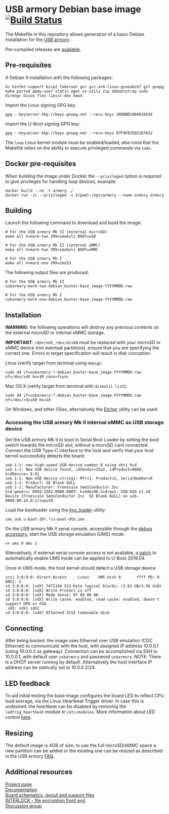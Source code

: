 # USB armory Debian base image [![Build Status](https://github.com/f-secure-foundry/usbarmory-debian-base_image/workflows/Build-All/badge.svg)](https://github.com/f-secure-foundry/usbarmory-debian-base_image/actions)

The Makefile in this repository allows generation of a basic Debian
installation for the [USB armory](https://github.com/f-secure-foundry/usbarmory).

Pre-compiled releases are [available](https://github.com/f-secure-foundry/usbarmory-debian-base_image/releases).

## Pre-requisites

A Debian 9 installation with the following packages:

```
bc binfmt-support bzip2 fakeroot gcc gcc-arm-linux-gnueabihf git gnupg make parted qemu-user-static wget xz-utils zip debootstrap sudo dirmngr bison flex libssl-dev kmod
```

Import the Linux signing GPG key:
```
gpg --keyserver hkp://keys.gnupg.net --recv-keys 38DBBDC86092693E
```

Import the U-Boot signing GPG key:
```
gpg --keyserver hkp://keys.gnupg.net --recv-keys 87F9F635D31D7652
```

The `loop` Linux kernel module must be enabled/loaded, also mind that the
Makefile relies on the ability to execute privileged commands via `sudo`.

## Docker pre-requisites

When building the image under Docker the `--privileged` option is required to
give privileges for handling loop devices, example:

```
docker build --rm -t armory ./
docker run -it --privileged -v $(pwd):/opt/armory --name armory armory
```

## Building

Launch the following command to download and build the image:

```
# For the USB armory Mk II (external microSD)
make all V=mark-two IMX=imx6ulz BOOT=uSD

# For the USB armory Mk II (internal eMMC)
make all V=mark-two IMX=imx6ulz BOOT=eMMC

# For the USB armory Mk I
make all V=mark-one IMX=imx53
```

The following output files are produced:

```
# For the USB armory Mk II
usbarmory-mark-two-debian_buster-base_image-YYYYMMDD.raw

# For the USB armory Mk I
usbarmory-mark-one-debian_buster-base_image-YYYYMMDD.raw
```

## Installation

**WARNING**: the following operations will destroy any previous contents on the
external microSD or internal eMMC storage.

**IMPORTANT**: `/dev/sdX`, `/dev/diskN` must be replaced with your microSD or
eMMC device (not eventual partitions), ensure that you are specifying the
correct one. Errors in target specification will result in disk corruption.

Linux (verify target from terminal using `dmesg`):
```
sudo dd if=usbarmory-*-debian_buster-base_image-YYYYMMDD.raw of=/dev/sdX bs=1M conv=fsync
```

Mac OS X (verify target from terminal with `diskutil list`):
```
sudo dd if=usbarmory-*-debian_buster-base_image-YYYYMMDD.raw of=/dev/rdiskN bs=1m
```

On Windows, and other OSes, alternatively the [Etcher](https://etcher.io)
utility can be used.

### Accessing the USB armory Mk II internal eMMC as USB storage device

Set the USB armory Mk II to boot in Serial Boot Loader by setting the boot
switch towards the microSD slot, without a microSD card connected. Connect the
USB Type-C interface to the host and verify that your host kernel successfully
detects the board:

```
usb 1-1: new high-speed USB device number 8 using xhci_hcd
usb 1-1: New USB device found, idVendor=15a2, idProduct=0080, bcdDevice= 0.01
usb 1-1: New USB device strings: Mfr=1, Product=2, SerialNumber=0
usb 1-1: Product: SE Blank 6ULL
usb 1-1: Manufacturer: Freescale SemiConductor Inc 
hid-generic 0003:15A2:0080.0003: hiddev96,hidraw1: USB HID v1.10 Device [Freescale SemiConductor Inc  SE Blank 6ULL] on usb-0000:00:14.0-1/input0
```

Load the bootloader using the [imx_loader](https://github.com/boundarydevices/imx_usb_loader) utility:

```
imx_usb u-boot-20*.*/u-boot-dtb.imx
```

On the USB armory Mk II serial console, accessible through the
[debug accessory](https://github.com/f-secure-foundry/usbarmory/tree/master/hardware/mark-two-debug-accessory),
start the USB storage emulation (UMS) mode:

```
=> ums 0 mmc 1
```

Alternatively, if external serial console access is not available, a
[patch](https://github.com/f-secure-foundry/usbarmory/tree/master/software/u-boot/0001-USB-armory-mark-two-alpha-UMS.patch)
to automatically enable UMS mode can be applied to U-Boot 2019.04.

Once in UMS mode, the host kernel should detect a USB storage device:

```
scsi 3:0:0:0: Direct-Access     Linux    UMS disk 0       ffff PQ: 0 ANSI: 2
sd 3:0:0:0: [sdX] 7471104 512-byte logical blocks: (3.83 GB/3.56 GiB)
sd 3:0:0:0: [sdX] Write Protect is off
sd 3:0:0:0: [sdX] Mode Sense: 0f 00 00 00
sd 3:0:0:0: [sdX] Write cache: enabled, read cache: enabled, doesn't support DPO or FUA
 sdX: sdX1 sdX2
sd 3:0:0:0: [sdX] Attached SCSI removable disk
```

## Connecting

After being booted, the image uses Ethernet over USB emulation (CDC Ethernet)
to communicate with the host, with assigned IP address 10.0.0.1 (using 10.0.0.2
as gateway). Connection can be accomplished via SSH to 10.0.0.1, with default
user `usbarmory` and password `usbarmory`. NOTE: There is a DHCP server running
by default. Alternatively the host interface IP address can be statically set
to 10.0.0.2/24.

## LED feedback

To aid initial testing the base image configures the board LED to reflect CPU
load average, via the Linux Heartbeat Trigger driver. In case this is
undesired, the heartbeat can be disabled by removing the `ledtrig_heartbeat`
module in `/etc/modules`. More information about LED control
[here](https://github.com/f-secure-foundry/usbarmory/wiki/GPIOs#led-control).

## Resizing

The default image is 4GB of size, to use the full microSD/eMMC space a new partition
can be added or the existing one can be resized as described in the USB armory
[FAQ](https://github.com/f-secure-foundry/usbarmory/wiki/Frequently-Asked-Questions-(FAQ)).

## Additional resources

[Project page](https://foundry.f-secure.com/usbarmory)  
[Documentation](https://github.com/f-secure-foundry/usbarmory/wiki)  
[Board schematics, layout and support files](https://github.com/f-secure-foundry/usbarmory)  
[INTERLOCK - file encryption front end](https://github.com/f-secure-foundry/interlock)  
[Discussion group](https://groups.google.com/d/forum/usbarmory)  
